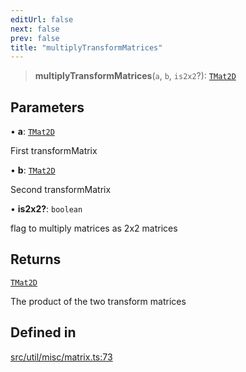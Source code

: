 ```yaml
---
editUrl: false
next: false
prev: false
title: "multiplyTransformMatrices"
---
```


> **multiplyTransformMatrices**(`a`, `b`, `is2x2`?): [`TMat2D`](/api/type-aliases/tmat2d/)

## Parameters

• **a**: [`TMat2D`](/api/type-aliases/tmat2d/)

First transformMatrix

• **b**: [`TMat2D`](/api/type-aliases/tmat2d/)

Second transformMatrix

• **is2x2?**: `boolean`

flag to multiply matrices as 2x2 matrices

## Returns

[`TMat2D`](/api/type-aliases/tmat2d/)

The product of the two transform matrices

## Defined in

[src/util/misc/matrix.ts:73](https://github.com/fabricjs/fabric.js/blob/a0b4adf41e0a1fd81824114cedd4c32bfb8cac25/src/util/misc/matrix.ts#L73)
